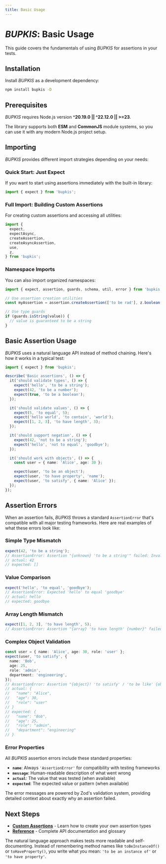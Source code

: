 ```yaml
---
title: Basic Usage
---
```


# _BUPKIS_: Basic Usage

This guide covers the fundamentals of using _BUPKIS_ for assertions in your tests.

## Installation

Install _BUPKIS_ as a development dependency:

```bash
npm install bupkis -D
```

## Prerequisites

_BUPKIS_ requires Node.js version **^20.19.0 || ^22.12.0 || >=23**.

The library supports both **ESM** and **CommonJS** module systems, so you can use it with any modern Node.js project setup.

## Importing

_BUPKIS_ provides different import strategies depending on your needs:

### Quick Start: Just Expect

If you want to start using assertions immediately with the built-in library:

```ts
import { expect } from 'bupkis';
```

### Full Import: Building Custom Assertions

For creating custom assertions and accessing all utilities:

```ts
import {
  expect,
  expectAsync,
  createAssertion,
  createAsyncAssertion,
  use,
  z,
} from 'bupkis';
```

### Namespace Imports

You can also import organized namespaces:

```ts
import { expect, assertion, guards, schema, util, error } from 'bupkis';

// Use assertion creation utilities
const myAssertion = assertion.createAssertion(['to be rad'], z.boolean());

// Use type guards
if (guards.isString(value)) {
  // value is guaranteed to be a string
}
```

## Basic Assertion Usage

_BUPKIS_ uses a natural language API instead of method chaining. Here's how it works in a typical test:

```ts
import { expect } from 'bupkis';

describe('Basic assertions', () => {
  it('should validate types', () => {
    expect('hello', 'to be a string');
    expect(42, 'to be a number');
    expect(true, 'to be a boolean');
  });

  it('should validate values', () => {
    expect(5, 'to equal', 5);
    expect('hello world', 'to contain', 'world');
    expect([1, 2, 3], 'to have length', 3);
  });

  it('should support negation', () => {
    expect(42, 'not to be a string');
    expect('hello', 'not to equal', 'goodbye');
  });

  it('should work with objects', () => {
    const user = { name: 'Alice', age: 30 };

    expect(user, 'to be an object');
    expect(user, 'to have property', 'name');
    expect(user, 'to satisfy', { name: 'Alice' });
  });
});
```

## Assertion Errors

When an assertion fails, _BUPKIS_ throws a standard `AssertionError` that's compatible with all major testing frameworks. Here are real examples of what these errors look like:

### Simple Type Mismatch

```ts
expect(42, 'to be a string');
// AssertionError: Assertion "{unknown} 'to be a string'" failed: Invalid input: expected string, received number
// actual: 42
// expected: []
```

### Value Comparison

```ts
expect('hello', 'to equal', 'goodbye');
// AssertionError: Expected 'hello' to equal 'goodbye'
// actual: hello
// expected: goodbye
```

### Array Length Mismatch

```ts
expect([1, 2, 3], 'to have length', 5);
// AssertionError: Assertion "{array} 'to have length' {number}" failed for arguments: [ [ 1, 2, 3 ], 'to have length', 5 ]
```

### Complex Object Validation

```ts
const user = { name: 'Alice', age: 30, role: 'user' };
expect(user, 'to satisfy', {
  name: 'Bob',
  age: 25,
  role: 'admin',
  department: 'engineering',
});
// AssertionError: Assertion "{object}! 'to satisfy' / 'to be like' {object}" failed: ; department: Invalid input: expected string, received undefined
// actual: {
//   "name": "Alice",
//   "age": 30,
//   "role": "user"
// }
// expected: {
//   "name": "Bob",
//   "age": 25,
//   "role": "admin",
//   "department": "engineering"
// }
```

### Error Properties

All _BUPKIS_ assertion errors include these standard properties:

- **`name`**: Always `'AssertionError'` for compatibility with testing frameworks
- **`message`**: Human-readable description of what went wrong
- **`actual`**: The value that was tested (when available)
- **`expected`**: The expected value or pattern (when available)

The error messages are powered by Zod's validation system, providing detailed context about exactly why an assertion failed.

## Next Steps

- **[Custom Assertions](./custom-assertion.md)** - Learn how to create your own assertion types
- **[Reference](../reference/)** - Complete API documentation and glossary

The natural language approach makes tests more readable and self-documenting. Instead of remembering method names like `toBeInstanceOf()` or `toHaveProperty()`, you write what you mean: `'to be an instance of'` or `'to have property'`.
